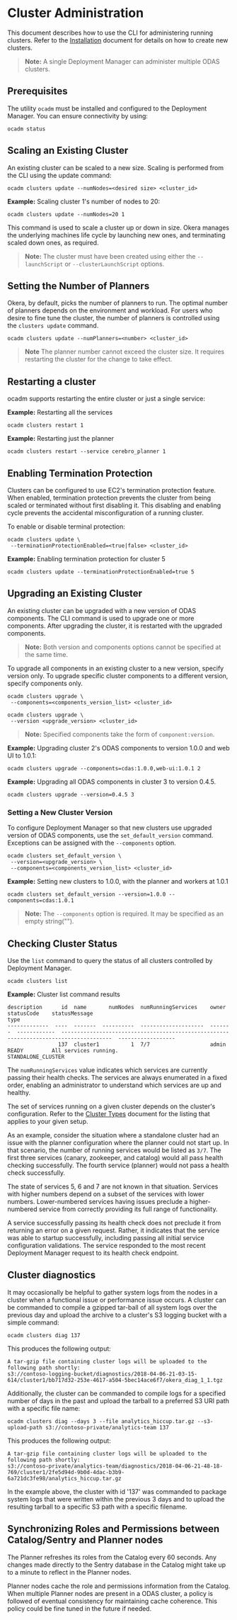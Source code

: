 ﻿---
permalink: cluster-administration
---
# Cluster Administration

This document describes how to use the CLI for administering running clusters.
Refer to the [Installation](install) document for details on how to create new clusters.

> **Note:** A single Deployment Manager can administer multiple ODAS clusters.

## Prerequisites

The utility `ocadm` must be installed and configured to the Deployment Manager.
You can ensure connectivity by using:

```shell
ocadm status
```

## Scaling an Existing Cluster

An existing cluster can be scaled to a new size.
Scaling is performed from the CLI using the update command:

```shell
ocadm clusters update --numNodes=<desired size> <cluster_id>
```

**Example:** Scaling cluster 1's number of nodes to 20:

```shell
ocadm clusters update --numNodes=20 1
```

This command is used to scale a cluster up or down in size.
Okera manages the underlying machines life cycle by launching new ones, and terminating scaled down ones, as required.

> **Note:** The cluster must have been created using either the `--launchScript` or
`--clusterLaunchScript` options.

## Setting the Number of Planners

Okera, by default, picks the number of planners to run.
The optimal number of planners depends on the environment and workload. For users who desire to fine tune the cluster, the number of planners is controlled using the `clusters update` command.

```shell
ocadm clusters update --numPlanners=<number> <cluster_id>
```

> **Note**
> The planner number cannot exceed the cluster size.
> It requires restarting the cluster for the change to take effect.

## Restarting a cluster

ocadm supports restarting the entire cluster or just a single service:

**Example:** Restarting all the services

```shell
ocadm clusters restart 1
```

**Example:** Restarting just the planner

```shell
ocadm clusters restart --service cerebro_planner 1
```

## Enabling Termination Protection

Clusters can be configured to use EC2's termination protection feature.
When enabled, termination protection prevents the cluster from being scaled or terminated without first disabling it.
This disabling and enabling cycle prevents the accidental misconfiguration of a running cluster.

To enable or disable terminal protection:

```shell
ocadm clusters update \
 --terminationProtectionEnabled=<true|false> <cluster_id>
```

**Example:** Enabling termination protection for cluster 5
```shell
ocadm clusters update --terminationProtectionEnabled=true 5
```

## Upgrading an Existing Cluster

An existing cluster can be upgraded with a new version of ODAS components.
The CLI command is used to upgrade one or more components.
After upgrading the cluster, it is restarted with the upgraded components.

> **Note:** Both version and components options cannot be specified at the same time.

To upgrade all components in an existing cluster to a new version, specify version only.
To upgrade specific cluster components to a different version, specify components only.

```shell
ocadm clusters upgrade \
 --components=<components_version_list> <cluster_id>
```

```shell
ocadm clusters upgrade \
 --version <upgrade_version> <cluster_id>
```

> **Note:** Specified components take the form of `component:version`.

**Example:** Upgrading cluster 2's ODAS components to version 1.0.0 and web UI to 1.0.1:
```shell
ocadm clusters upgrade --components=cdas:1.0.0,web-ui:1.0.1 2
```

**Example:** Upgrading all ODAS components in cluster 3 to version 0.4.5.
```shell
ocadm clusters upgrade --version=0.4.5 3
```

### Setting a New Cluster Version

To configure Deployment Manager so that new clusters use upgraded version of ODAS components, use the `set_default_version` command.
Exceptions can be assigned with the `--components` option.

```shell
ocadm clusters set_default_version \
 --version=<upgrade_version> \
 --components=<components_version_list> <cluster_id>
```

**Example:** Setting new clusters to 1.0.0, with the planner and workers at 1.0.1

```shell
ocadm clusters set_default_version --version=1.0.0 --components=cdas:1.0.1
```

> **Note:** The `--components` option is required. It may be specified as an empty string("").

## Checking Cluster Status

Use the `list` command to query the status of all clusters controlled by Deployment Manager.

```shell
ocadm clusters list
```

**Example:** Cluster list command results
```shell
description      id  name       numNodes  numRunningServices    owner    statusCode    statusMessage                                                                           type
-------------  ----  -------  ----------  --------------------  -------  ------------  --------------------------------------------------------------------------------------  ------------------
                137  cluster1          1  7/7                   admin    READY         All services running.                                                                   STANDALONE_CLUSTER
```

The `numRunningServices` value indicates which services are currently passing their health checks.
The services are always enumerated in a fixed order, enabling an administrator to understand which services are up and healthy.


The set of services running on a given cluster depends on the cluster's configuration.
Refer to the [Cluster Types](cluster-types) document for the listing that applies to your given setup.

As an example, consider the situation where a standalone cluster had an issue with the planner configuration where the planner could not start up.
In that scenario, the number of running services would be listed as `3/7`.
The first three services (canary, zookeeper, and catalog) would all pass health checking successfully.
The fourth service (planner) would not pass a health check successfully.

The state of services 5, 6 and 7 are not known in that situation.
Services with higher numbers depend on a subset of the services with lower numbers.
Lower-numbered services having issues preclude a higher-numbered service from correctly providing its full range of functionality.

A service successfully passing its health check does not preclude it from returning an error on a given request.
Rather, it indicates that the service was able to startup successfully, including passing all initial service configuration validations.
The service responded to the most recent Deployment Manager request to its health check endpoint.

## Cluster diagnostics

It may occasionally be helpful to gather system logs from the nodes in a cluster when
a functional issue or performance issue occurs. A cluster can be commanded to compile
a gzipped tar-ball of all system logs over the previous day and upload the archive to
a cluster's S3 logging bucket with a simple command:

  ```shell
  ocadm clusters diag 137
  ```

This produces the following output:

  ```shell
  A tar-gzip file containing cluster logs will be uploaded to the following path shortly:
  s3://contoso-logging-bucket/diagnostics/2018-04-06-21-03-15-614/cluster1/bb717d32-253e-4617-a504-5bec14ace6f7/okera_diag_1_1.tgz
  ```

Additionally, the cluster can be commanded to compile logs for a specified number of days
in the past and upload the tarball to a preferred S3 URI path with a specific file name:

  ```shell
  ocadm clusters diag --days 3 --file analytics_hiccup.tar.gz --s3-upload-path s3://contoso-private/analytics-team 137
  ```

This produces the following output:

  ```shell
  A tar-gzip file containing cluster logs will be uploaded to the following path shortly:
  s3://contoso-private/analytics-team/diagnostics/2018-04-06-21-48-18-769/cluster1/2fe5d94d-9b0d-4dac-b3b9-6a721dc3fe98/analytics_hiccup.tar.gz
  ```

In the example above, the cluster with id '137' was commanded to package system logs that
were written within the previous 3 days and to upload the resulting tarball to a specific
S3 path with a specific filename.

## Synchronizing Roles and Permissions between Catalog/Sentry and Planner nodes

The Planner refreshes its roles from the Catalog every 60 seconds.
Any changes made directly to the Sentry database in the Catalog might take up to a minute to reflect in the Planner nodes.

Planner nodes cache the role and permissions information from the Catalog.
When multiple Planner nodes are present in a ODAS cluster, a policy is followed of eventual consistency for maintaining cache coherence.
This policy could be fine tuned in the future if needed.
